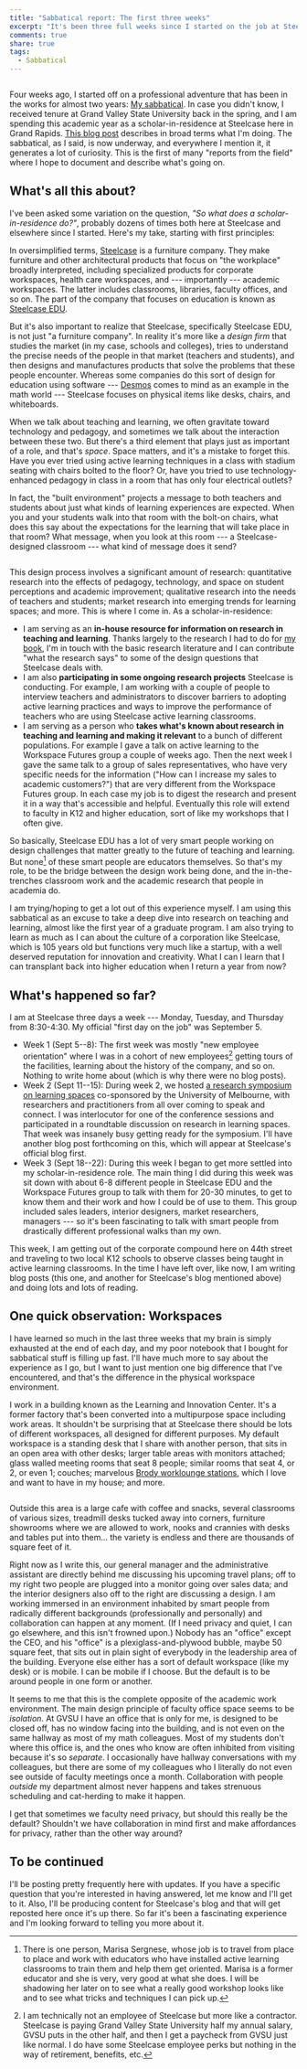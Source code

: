 ```yaml
---
title: "Sabbatical report: The first three weeks"
excerpt: "It's been three full weeks since I started on the job at Steelcase for my sabbatical. Here's a little more background on my role here, and some thoughts on the working environment."
comments: true
share: true
tags:
  - Sabbatical
---
```

<img src="{{ site.url }}{{ site.baseurl }}/assets/images/2017-09-25/steelcase-cafe.jpg" alt="" class="full"> 

Four weeks ago, I started off on a professional adventure that has been in the works for almost two years: [My sabbatical](http://rtalbert.org/sabbatical/). In case you didn't know, I received tenure at Grand Valley State University back in the spring, and I am spending this academic year as a scholar-in-residence at Steelcase here in Grand Rapids. [This blog post](http://rtalbert.org/sabbatical-steelcase/) describes in broad terms what I'm doing. The sabbatical, as I said, is now underway, and everywhere I mention it, it generates a lot of curiosity. This is the first of many "reports from the field" where I hope to document and describe what's going on. 

## What's all this about? 

I've been asked some variation on the question, _"So what does a scholar-in-residence do?"_, probably dozens of times both here at Steelcase and elsewhere since I started. Here's my take, starting with first principles:   

In oversimplified terms, [Steelcase](http://www.steelcase.com) is a furniture company. They make furniture and other architectural products that focus on "the workplace" broadly interpreted, including specialized products for corporate workspaces, health care workspaces, and --- importantly --- academic workspaces. The latter includes classrooms, libraries, faculty offices, and so on. The part of the company that focuses on education is known as [Steelcase EDU](https://www.steelcase.com/discover/information/education/). 

But it's also important to realize that Steelcase, specifically Steelcase EDU, is not just "a furniture company". In reality it's more like a _design firm_ that studies the market (in my case, schools and colleges), tries to understand the precise needs of the people in that market (teachers and students), and then designs and manufactures products that solve the problems that these people encounter. Whereas some companies do this sort of design for education using software --- [Desmos](https://www.desmos.com/) comes to mind as an example in the math world --- Steelcase focuses on physical items like desks, chairs, and whiteboards. 

When we talk about teaching and learning, we often gravitate toward technology and pedagogy, and sometimes we talk about the interaction between these two. But there's a third element that plays just as important of a role, and that's  _space_. Space matters, and it's a mistake to forget this. Have you ever tried using active learning techniques in a class with stadium seating with chairs bolted to the floor? Or, have you tried to use technology-enhanced pedagogy in class in a room that has only four electrical outlets? 

In fact, the "built environment" projects a message to both teachers and students about just what kinds of learning experiences are expected. When you and your students walk into that room with the bolt-on chairs, what does this say about the expectations for the learning that will take place in that room? What message, when you look at this room --- a Steelcase-designed classroom  --- what kind of message does it send? 

<img src="{{ site.url }}{{ site.baseurl }}/assets/images/2017-09-25/steelcase-classroom.jpg" alt="" class="full"> 

This design process involves a significant amount of research: quantitative research into the effects of pedagogy, technology, and space on student perceptions and academic improvement; qualitative research into the needs of teachers and students; market research into emerging trends for learning spaces; and more. This is where I come in. As a scholar-in-residence:

- I am serving as an __in-house resource for information on research in teaching and learning__. Thanks largely to the research I had to do for [my book](http://rtalbert.org/book), I'm in touch with the basic research literature and I can contribute "what the research says" to some of the design questions that Steelcase deals with. 
- I am also __participating in some ongoing research projects__ Steelcase is conducting. For example, I am working with a couple of people to interview teachers and administrators to discover barriers to adopting active learning practices and ways to improve the performance of teachers who are using Steelcase active learning classrooms. 
- I am serving as a person who __takes what's known about research in teaching and learning and making it relevant__ to a bunch of different populations. For example I gave a talk on active learning to the Workspace Futures group a couple of weeks ago. Then the next week I gave the same talk to a group of sales representatives, who have very specific needs for the information ("How can I increase my sales to academic customers?") that are very different from the Workspace Futures group. In each case my job is to digest the research and present it in a way that's accessible and helpful. Eventually this role will extend to faculty in K12 and higher education, sort of like my workshops that I often give. 

So basically, Steelcase EDU has a lot of very smart people working on design challenges that matter greatly to the future of teaching and learning. But none[^2] of these smart people are educators themselves. So that's my role, to be the bridge between the design work being done, and the in-the-trenches classroom work and the academic research that people in academia do. 

I am trying/hoping to get a lot out of this experience myself. I am using this sabbatical as an excuse to take a deep dive into research on teaching and learning, almost like the first year of a graduate program. I am also trying to learn as much as I can about the culture of a corporation like Steelcase, which is 105 years old but functions very much like a startup, with a well deserved reputation for innovation and creativity. What I can I learn that I can transplant back into higher education when I return a year from now? 


## What's happened so far?

I am at Steelcase three days a week --- Monday, Tuesday, and Thursday from 8:30-4:30. My official "first day on the job" was September 5. 

- Week 1 (Sept 5--8): The first week was mostly "new employee orientation" where I was in a cohort of new employees[^1] getting tours of the facilities, learning about the history of the company, and so on. Nothing to write home about (which is why there were no blog posts). 
- Week 2 (Sept 11--15): During week 2, we hosted [a research symposium on learning spaces](http://www.iletc.com.au/events/transitions/) co-sponsored by the University of Melbourne, with researchers and practitioners from all over coming to speak and connect. I was interlocutor for one of the conference sessions and participated in a roundtable discussion on research in learning spaces. That week was insanely busy getting ready for the symposium. I'll have another blog post forthcoming on this, which will appear at Steelcase's official blog first. 
- Week 3 (Sept 18--22): During this week I began to get more settled into my scholar-in-residence role. The main thing I did during this week was sit down with about 6-8 different people in Steelcase EDU and the Workspace Futures group to talk with them for 20-30 minutes, to get to know them and their work and how I could be of use to them. This group included sales leaders, interior designers, market researchers, managers --- so it's been fascinating to talk with smart people from drastically different professional walks than my own. 

This week, I am getting out of the corporate compound here on 44th street and traveling to two local K12 schools to observe classes being taught in active learning classrooms. In the time I have left over, like now, I am writing blog posts (this one, and another for Steelcase's blog mentioned above) and doing lots and lots of reading. 


## One quick observation: Workspaces

I have learned so much in the last three weeks that my brain is simply exhausted at the end of each day, and my poor notebook that I bought for sabbatical stuff is filling up fast. I'll have much more to say about the experience as I go, but I want to just mention one big difference that I've encountered, and that's the difference in the physical workspace environment. 

I work in a building known as the Learning and Innovation Center. It's a former factory that's been converted into a multipurpose space including work areas. It shouldn't be surprising that at Steelcase there should be lots of different workspaces, all designed for different purposes. My default workspace is a standing desk that I share with another person, that sits in an open area with other desks; larger table areas with monitors attached; glass walled meeting rooms that seat 8 people; similar rooms that seat 4, or 2, or even 1; couches; marvelous [Brody worklounge stations](https://www.steelcase.com/products/lounge-seating/brody/), which I love and want to have in my house; and more. 

<img src="{{ site.url }}{{ site.baseurl }}/assets/images/2017-09-25/Steelcase-desk.jpg" alt="" class="full"> 

Outside this area is a large cafe with coffee and snacks, several classrooms of various sizes, treadmill desks tucked away into corners, furniture showrooms where we are allowed to work, nooks and crannies with desks and tables put into them... the variety is endless and there are thousands of square feet of it. 

Right now as I write this, our general manager and the administrative assistant are directly behind me discussing his upcoming travel plans; off to my right two people are plugged into a monitor going over sales data; and the interior designers also off to the right are discussing a design. I am working immersed in an environment inhabited by smart people from radically different backgrounds (professionally and personally) and collaboration can happen at any moment. (If I need privacy and quiet, I can go elsewhere, and this isn't frowned upon.) Nobody has an "office" except the CEO, and his "office" is a plexiglass-and-plywood bubble, maybe 50 square feet, that sits out in plain sight of everybody in the leadership area of the building. Everyone else either has a sort of default workspace (like my desk) or is mobile. I can be mobile if I choose. But the default is to be around people in one form or another. 

It seems to me that this is the complete opposite of the academic work environment. The main design principle of faculty office space seems to be _isolation_.  At GVSU I have an office that is only for me, is designed to be closed off, has no window facing into the building, and is not even on the same hallway as most of my math colleagues. Most of my students don't where this office is, and the ones who know are often inhibited from visiting because it's so _separate_. I occasionally have hallway conversations with my colleagues, but there are some of my colleagues who I literally do not even see outside of faculty meetings once a month. Collaboration with people _outside_ my department almost never happens and takes strenuous scheduling and cat-herding to make it happen. 

I get that sometimes we faculty need privacy, but should this really be the default? Shouldn't we have collaboration in mind first and make affordances for privacy, rather than the other way around? 

## To be continued

I'll be posting pretty frequently here with updates. If you have a specific question that you're interested in having answered, let me know and I'll get to it. Also, I'll be producing content for Steelcase's blog and that will get reposted here once it's up there. So far it's been a fascinating experience and I'm looking forward to telling you more about it. 


[^1]: I am technically not an employee of Steelcase but more like a contractor. Steelcase is paying Grand Valley State University half my annual salary, GVSU puts in the other half, and then I get a paycheck from GVSU just like normal. I do have some Steelcase employee perks but nothing in the way of retirement, benefits, etc. 
[^2]: There is one person, Marisa Sergnese, whose job is to travel from place to place and work with educators who have installed active learning classrooms to train them and help them get oriented. Marisa is a former educator and she is very, very good at what she does. I will be shadowing her later on to see what a really good workshop looks like and to see what tricks and techniques I can pick up. 